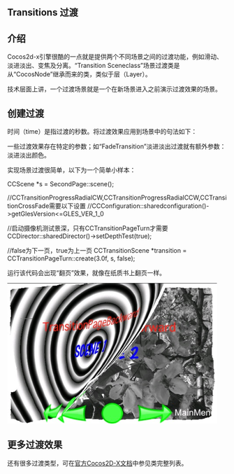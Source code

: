 ## Transitions 过渡

## 介绍

Cocos2d-x引擎很酷的一点就是提供两个不同场景之间的过渡功能，例如滑动、淡进淡出、变焦及分离。“Transition Sceneclass”场景过渡类是从“CocosNode”继承而来的类，类似于层（Layer）。

技术层面上讲，一个过渡场景就是一个在新场景进入之前演示过渡效果的场景。

## 创建过渡

时间（time）是指过渡的秒数。将过渡效果应用到场景中的句法如下：

一些过渡效果存在特定的参数；如“FadeTransition”淡进淡出过渡就有额外参数：淡进淡出颜色。

实现场景过渡很简单，以下为一个简单小样本：

CCScene *s = SecondPage::scene();

//CCTransitionProgressRadialCW,CCTransitionProgressRadialCCW,CCTransitionCrossFade需要以下设置
//CCConfiguration::sharedconfiguration()->getGlesVersion<=GLES_VER_1_0

//启动摄像机测试景深，只有CCTransitionPageTurn才需要
CCDirector::sharedDirector()->setDepthTest(true);

//false为下一页，true为上一页
CCTransitionScene *transition = CCTransitionPageTurn::create(3.0f, s, false);

运行该代码会出现“翻页”效果，就像在纸质书上翻页一样。

![](./res/pageTurn.jpeg)
## 更多过渡效果

还有很多过渡类型，可在[官方Cocos2D-X文档](http://www.cocos2d-x.org/reference/native-cpp/da/d00/group__transition.html)中参见类完整列表。
